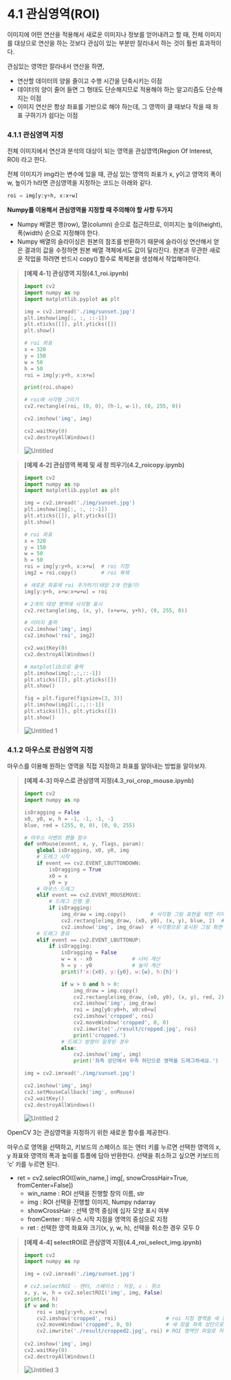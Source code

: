 # 4.1 관심영역(ROI)

이미지에 어떤 연산을 적용해서 새로운 이미지나 정보를 얻어내려고 할 때, 전체 이미지를 대상으로 연산을 하는 것보다 관심이 있는 부분만 잘라내서 하는 것이 훨씬 효과적이다.

관심있는 영역만 잘라내서 연산을 하면,

- 연산할 데이터의 양을 줄이고 수행 시간을 단축시키는 이점
- 데이터의 양이 줄어 들면 그 형태도 단순해지므로 적용해야 하는 알고리즘도 단순해지는 이점
- 이미지 연산은 항상 좌표를 기반으로 해야 하는데, 그 영역이 클 때보다 작을 때 좌표 구하기가 쉽다는 이점

### 4.1.1 관심영역 지정

전체 이미지에서 연산과 분석의 대상이 되는 영역을 관심영역(Region Of Interest, ROI) 라고 한다.

전체 이미지가 img라는 변수에 있을 때, 관심 있는 영역의 좌표가 x, y이고 영역의 폭이 w, 높이가 h라면 관심영역을 지정하는 코드는 아래와 같다.

```python
roi = img[y:y+h, x:x+w]
```

**Numpy를 이용해서 관심영역을 지정할 때 주의해야 할 사항 두가지**

- Numpy 배열은 행(row), 열(column) 순으로 접근하므로, 이미지는 높이(height), 폭(width) 순으로 지정해야 한다.
- Numpy 배열의 슬라이싱은 원본의 참조를 반환하기 때문에 슬라이싱 연산해서 얻은 결과의 값을 수정하면 원본 배열 객체에서도 값이 달라진다. 원본과 무관한 새로운 작업을 하려면 반드시 copy() 함수로 복제본을 생성해서 작업해야한다.

> **[예제 4-1] 관심영역 지정(4.1_roi.ipynb)**
> 
> 
> ```python
> import cv2
> import numpy as np
> import matplotlib.pyplot as plt
> 
> img = cv2.imread('./img/sunset.jpg')
> plt.imshow(img[:, :, ::-1])
> plt.xticks([]), plt.yticks([])
> plt.show()
> 
> # roi 좌표
> x = 320
> y = 150
> w = 50
> h = 50
> roi = img[y:y+h, x:x+w]
> 
> print(roi.shape)
> 
> # roi에 사각형 그리기
> cv2.rectangle(roi, (0, 0), (h-1, w-1), (0, 255, 0))
> 
> cv2.imshow('img', img)
> 
> cv2.waitKey(0)
> cv2.destroyAllWindows()
> ```
> 
> ![Untitled](https://user-images.githubusercontent.com/69300448/220489217-74840167-ad06-4b0a-bf32-9cf7dc9327f7.png)
> 

> **[예제 4-2] 관심영역 복제 및 새 창 띄우기(4.2_roicopy.ipynb)**
> 
> 
> ```python
> import cv2
> import numpy as np
> import matplotlib.pyplot as plt
> 
> img = cv2.imread('./img/sunset.jpg')
> plt.imshow(img[:, :, ::-1])
> plt.xticks([]), plt.yticks([])
> plt.show()
> 
> # roi 좌표
> x = 320
> y = 150
> w = 50
> h = 50
> roi = img[y:y+h, x:x+w]  # roi 지정
> img2 = roi.copy()        # roi 복제
> 
> # 새로운 좌표에 roi 추가하기(태양 2개 만들기)
> img[y:y+h, x+w:x+w+w] = roi
> 
> # 2개의 태양 영역에 사각형 표시
> cv2.rectangle(img, (x, y), (x+w+w, y+h), (0, 255, 0))
> 
> # 이미지 출력
> cv2.imshow('img', img)
> cv2.imshow('roi', img2)
> 
> cv2.waitKey(0)
> cv2.destroyAllWindows()
> 
> # matplotlib으로 출력
> plt.imshow(img[:,:,::-1])
> plt.xticks([]), plt.yticks([])
> plt.show()
> 
> fig = plt.figure(figsize=(3, 3))
> plt.imshow(img2[:,:,::-1])
> plt.xticks([]), plt.yticks([])
> plt.show()
> ```
> 
> ![Untitled 1](https://user-images.githubusercontent.com/69300448/220489286-1a9dfc6b-c190-4d18-8cf9-3c14b6ca2944.png)
> 

### 4.1.2 마우스로 관심영역 지정

마우스를 이용해 원하는 영역을 직접 지정하고 좌표를 알아내는 방법을 알아보자.

> **[예제 4-3] 마우스로 관심영역 지정(4.3_roi_crop_mouse.ipynb)**
> 
> 
> ```python
> import cv2
> import numpy as np
> 
> isDragging = False
> x0, y0, w, h = -1, -1, -1, -1
> blue, red = (255, 0, 0), (0, 0, 255)
> 
> # 마우스 이벤트 핸들 함수
> def onMouse(event, x, y, flags, param):
>     global isDragging, x0, y0, img
>     # 드래그 시작
>     if event == cv2.EVENT_LBUTTONDOWN:
>         isDragging = True
>         x0 = x
>         y0 = y
>     # 마우스 드래그
>     elif event == cv2.EVENT_MOUSEMOVE:
>         # 드래그 진행 중
>         if isDragging:
>             img_draw = img.copy()        # 사각형 그림 표현을 위한 이미지 복제
>             cv2.rectangle(img_draw, (x0, y0), (x, y), blue, 2)  # 드래그 진행 영역 표시
>             cv2.imshow('img', img_draw)  # 사각형으로 표시된 그림 화면 출력
>     # 드래그 종료
>     elif event == cv2.EVENT_LBUTTONUP:
>         if isDragging:
>             isDragging = False
>             w = x - x0             # 너비 계산
>             h = y - y0             # 높이 계산
>             print(f'x:{x0}, y:{y0}, w:{w}, h:{h}')
> 
>             if w > 0 and h > 0:
>                 img_draw = img.copy()
>                 cv2.rectangle(img_draw, (x0, y0), (x, y), red, 2)
>                 cv2.imshow('img', img_draw)
>                 roi = img[y0:y0+h, x0:x0+w]
>                 cv2.imshow('cropped', roi)
>                 cv2.moveWindow('cropped', 0, 0)
>                 cv2.imwrite('./result/cropped.jpg', roi)
>                 print('cropped.')
>             # 드래그 방향이 잘못된 경우
>             else:
>                 cv2.imshow('img', img)
>                 print('좌측 상단에서 우측 하단으로 영역을 드래그하세요.')
> 
> img = cv2.imread('./img/sunset.jpg')
> 
> cv2.imshow('img', img)
> cv2.setMouseCallback('img', onMouse)
> cv2.waitKey()
> cv2.destroyAllWindows()
> ```
> 
> ![Untitled 2](https://user-images.githubusercontent.com/69300448/220489308-6b28ad88-9935-4346-ab1d-60b06c070c2b.png)
> 

OpenCV 3는 관심영역을 지정하기 위한 새로운 함수를 제공한다.

마우스로 영역을 선택하고, 키보드의 스페이스 또는 엔터 키를 누르면 선택한 영역의 x, y 좌표와 영역의 폭과 높이를 튜플에 담아 반환한다. 선택을 취소하고 싶으면 키보드의 ‘c’ 키를 누르면 된다.

- ret = cv2.selectROI([win_name,] img[, snowCrossHair=True, fromCenter=False])
    - win_name : ROI 선택을 진행할 창의 이름, str
    - img : ROI 선택을 진행할 이미지, Numpy ndarray
    - showCrossHair : 선택 영역 중심에 십자 모양 표시 여부
    - fromCenter : 마우스 시작 지점을 영역의 중심으로 지정
    - ret : 선택한 영역 좌표와 크기(x, y, w, h), 선택을 취소한 경우 모두 0
    

> **[예제 4-4] selectROI로 관심영역 지정(4.4_roi_select_img.ipynb)**
> 
> 
> ```python
> import cv2
> import numpy as np
> 
> img = cv2.imread('./img/sunset.jpg')
> 
> # cv2.selectROI - 엔터, 스페이스 : 저장, c : 취소
> x, y, w, h = cv2.selectROI('img', img, False)
> print(w, h)
> if w and h:
>     roi = img[y:y+h, x:x+w]
>     cv2.imshow('cropped', roi)                # roi 지정 영역을 새 창으로 표시
>     cv2.moveWindow('cropped', 0, 0)           # 새 창을 좌측 상단으로 이동
>     cv2.imwrite('./result/cropped2.jpg', roi) # ROI 영역만 파일로 저장
>     
> cv2.imshow('img', img)
> cv2.waitKey(0)
> cv2.destroyAllWindows()
> ```
> 
> ![Untitled 3](https://user-images.githubusercontent.com/69300448/220489332-9fb51c9a-c795-4584-94e6-00746b7e9680.png)
>
